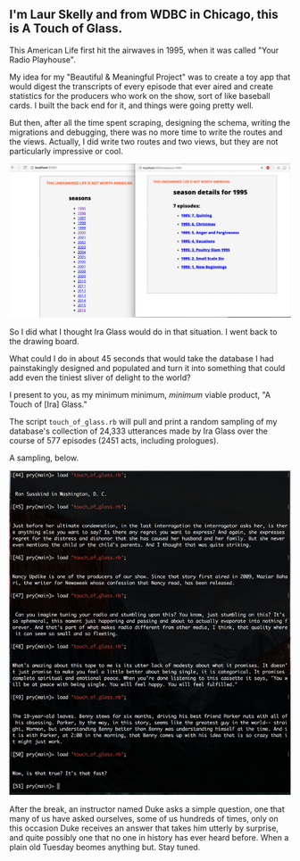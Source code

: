 ## I'm Laur Skelly and from WDBC in Chicago, this is A Touch of Glass. 

This American Life first hit the airwaves in 1995, when it was called "Your Radio Playhouse". 

My idea for my "Beautiful & Meaningful Project" was to create a toy app that would digest the transcripts of every episode that ever aired and create statistics for the producers who work on the show, sort of like baseball cards. I built the back end for it, and things were going pretty well.  

But then, after all the time spent scraping, designing the schema, writing the migrations and debugging, there was no more time to write the routes and the views. Actually, I did write two routes and two views, but they are not particularly impressive or cool. 

![](readme_assets/not_impressive_or_cool.png)

So I did what I thought Ira Glass would do in that situation. I went back to the drawing board. 

What could I do in about 45 seconds that would take the database I had painstakingly designed and populated and turn it into something that could add even the tiniest sliver of delight to the world? 

I present to you, as my minimum minimum, _minimum_ viable product, "A Touch of [Ira] Glass."

The script `touch_of_glass.rb` will pull and print a random sampling of my database's collection of 24,333 utterances made by Ira Glass over the course of 577 episodes (2451 acts, including prologues).

A sampling, below. 

![](readme_assets/mmmvp_sample.png)

After the break, an instructor named Duke asks a simple question, one that many of us have asked ourselves, some of us hundreds of times, only on this occasion Duke receives an answer that takes him utterly by surprise, and quite possibly one that no one in history has ever heard before. When a plain old Tuesday beomes anything but. Stay tuned.


